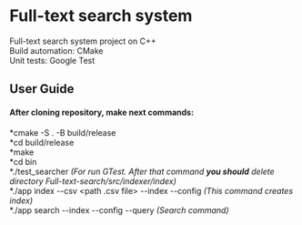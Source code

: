 # Full-text search system
Full-text search system project on C++  
Build automation: CMake  
Unit tests: Google Test

## User Guide  
#### After cloning repository, make next commands:  
*cmake -S . -B build/release  
*cd build/release  
*make  
*cd bin  
*./test_searcher *(For run GTest. After that command __you should__ delete directory Full-text-search/src/indexer/index)*  
*./app index --csv <path .csv file> --index <path to index directory> --config <path to config.xml> *(This command creates index)*  
*./app search --index <path to index directory> --config <path to config.xml> --query <your query> *(Search command)*